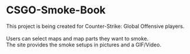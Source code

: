 # CSGO-Smoke-Book
This project is being created for Counter-Strike: Global Offensive players. <br>
<br>
Users can select maps and map parts they want to smoke. <br>
The site provides the smoke setups in pictures and a GIF/Video.
